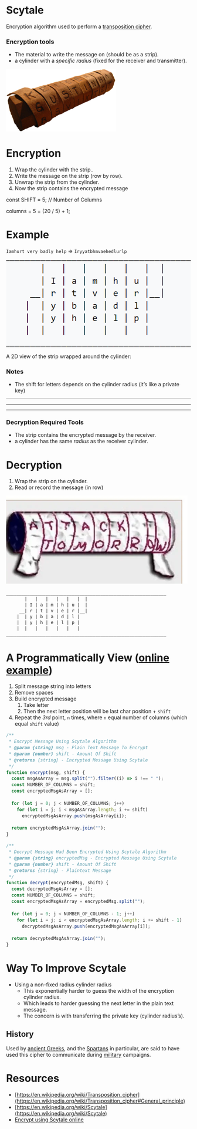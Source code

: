 # Scytale

Encryption algorithm used to perform a [transposition cipher](https://en.wikipedia.org/wiki/Transposition_cipher).

### Encryption tools

- The material to write the message on (should be as a strip).
- a cylinder with a _specific radius_ (fixed for the receiver and transmitter).

![299px-Skytale.png](assets/299px-Skytale.png)

# Encryption

1. Wrap the cylinder with the strip..
2. Write the message on the strip (row by row).
3. Unwrap the strip from the cylinder.
4. Now the strip contains the encrypted message

const SHIFT = 5; // Number of Columns

columns = 5 = (20 / 5) + 1;

# Example

`Iamhurt very badly help` ⇒ `Iryyatbhmvaehedlurlp`

![A 2D view of the strip wrapped around the cylinder:](assets/Untitled.png)

A 2D view of the strip wrapped around the cylinder:

### Notes

- The shift for letters depends on the cylinder radius (it’s like a private key)

---

---

---

### Decryption Required Tools

- The strip contains the encrypted message by the receiver.
- a cylinder has the same _radius_ as the receiver cylinder.

# Decryption

1. Wrap the strip on the cylinder.
2. Read or record the message (in row)

![Untitled](assets/Untitled%201.png)

```
_____________________________________________________________
       |   |   |   |   |   |  |
       | I | a | m | h | u |  |
     __| r | t | v | e | r |__|
    |  | y | b | a | d | l |
    |  | y | h | e | l | p |
    |  |   |   |   |   |   |
_____________________________________________________________
```

# A Programmatically View ([online example](https://replit.com/@abdallahnour/Skytale-Alogrithm#index.ts))

1. Split message string into letters
2. Remove spaces
3. Build encrypted message
   1. Take letter
   2. Then the next letter position will be last char position + `shift`
4. Repeat the _3rd_ point, `n` times, where `n` equal number of columns (which equal `shift` value)

```jsx
/**
 * Encrypt Message Using Scytale Algorithm
 * @param {string} msg - Plain Text Message To Encrypt
 * @param {number} shift - Amount Of Shift
 * @returns {string} - Encrypted Message Using Scytale
 */
function encrypt(msg, shift) {
  const msgAsArray = msg.split("").filter((i) => i !== " ");
  const NUMBER_OF_COLUMNS = shift;
  const encryptedMsgAsArray = [];

  for (let j = 0; j < NUMBER_OF_COLUMNS; j++)
    for (let i = j; i < msgAsArray.length; i += shift)
      encryptedMsgAsArray.push(msgAsArray[i]);

  return encryptedMsgAsArray.join("");
}
```

```jsx
/**
 * Decrypt Message Had Been Encrypted Using Scytale Algorithm
 * @param {string} encryptedMsg - Encrypted Message Using Scytale
 * @param {number} shift - Amount Of Shift
 * @returns {string} - Plaintext Message
 */
function decrypt(encryptedMsg, shift) {
  const decryptedMsgAsArray = [];
  const NUMBER_OF_COLUMNS = shift;
  const encryptedMsgAsArray = encryptedMsg.split("");

  for (let j = 0; j < NUMBER_OF_COLUMNS - 1; j++)
    for (let i = j; i < encryptedMsgAsArray.length; i += shift - 1)
      decryptedMsgAsArray.push(encryptedMsgAsArray[i]);

  return decryptedMsgAsArray.join("");
}
```

# Way To Improve Scytale

- Using a non-fixed radius cylinder radius
  - This exponentially harder to guess the width of the encryption cylinder radius.
  - Which leads to harder guessing the next letter in the plain text message.
  - The concern is with transferring the private key (cylinder radius’s).

## History

Used by [ancient Greeks](https://en.wikipedia.org/wiki/Ancient_Greece), and the [Spartans](https://en.wikipedia.org/wiki/Sparta) in particular, are said to have used this cipher to communicate during [military](https://en.wikipedia.org/wiki/Military) campaigns.

# Resources

- [https://en.wikipedia.org/wiki/Transposition_cipher](https://en.wikipedia.org/wiki/Transposition_cipher#General_principle)
- [https://en.wikipedia.org/wiki/Scytale](https://en.wikipedia.org/wiki/Scytale)
- [Encrypt using Scytale online](https://www.dcode.fr/scytale-cipher)
